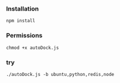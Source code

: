 







### Installation

```
npm install 
```

### Permissions
```
chmod +x autoDock.js
```

### try
```
./autoDock.js -b ubuntu,python,redis,node
```
